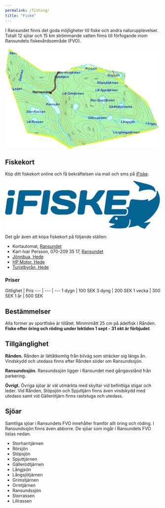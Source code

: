 ```yaml
---
permalink: /fishing/
title: "Fiske"
---
```


I Ransundet finns det goda möjligheter till fiske och andra naturupplevelser. Totalt 12 sjöar och 15 km strömmande vatten finns till förfogande inom Ransundets fiskevårdsområde (FVO).

![FVO](https://github.com/cjbackman/ransundet.nu/raw/gh-pages/assets/images/fvo_karta.png)

## Fiskekort

Köp ditt fiskekort online och få bekräftelsen via mail och sms på [iFiske](https://www.ifiske.se/fiskekort-ransundssjon-storrassen-mfl.htm).

![iFiske](https://github.com/cjbackman/ransundet.nu/raw/gh-pages/assets/images/ifiske.png)

Det går även att köpa fiskekort på följande ställen:

* Kortautomat, [Ransundet](https://goo.gl/maps/RoQYGQepDzytngEL8)
* Karl-Ivar Persson, 070-209 35 17, [Ransundet](https://goo.gl/maps/tJ22soxXNKhotreW8)
* [Jônnbua, Hede](https://www.jonnbua.se/)
* [HP Motor, Hede](http://www.hp-motor.se/)
* [Turistbyrån, Hede](https://www.facebook.com/sonfjalletnaturochkultur/)

### Priser

Gitlighet | Pris
--- | --- | ---
1 dygn | 100 SEK
3 dyng | 200 SEK
1 vecka | 300 SEK
1 år | 500 SEK

## Bestämmelser
Alla former av sportfiske är tillåtet. Minimimått 25 cm på ädelfisk i Rånden. **Fiske efter öring och röding under lektiden 1 sept - 31 okt är förbjudet**.

## Tillgänglighet

**Rånden.** Rånden är lättåtkomlig från bilväg som sträcker sig längs ån. Vindskydd och utedass finns efter Rånden söder om Ransundssjön.

**Ransundssjön.** Ransundssjön ligger i Ransundet med gångavstånd från parkering.

**Övrigt.** Övriga sjöar är väl utmärkta med skyltar vid befintliga stigar och leder. Vid Rånden, Stöpsjön och Spjuttjärn finns även vindskydd med utedass samt vid Gällerötjärn finns raststuga och utedass.

## Sjöar

Samtliga sjöar i Ransundets FVO innehåller framför allt öring och röding. I Ransundssjön finns även abborre. De sjöar som ingår i Ransundets FVO listas nedan.

* Storharrtjärnen
* Rörsjön
* Stöpsjön
* Spjuttjärnen
* Gällerödtjärnen
* Långjsön
* Långsjötjärnen
* Grimstjärnen
* Ormtjärnen
* Ransundssjön
* Storrassen
* Lillrassen